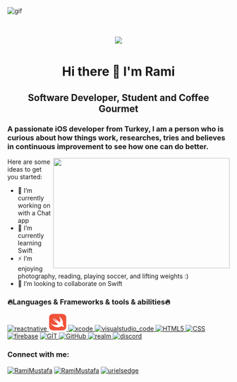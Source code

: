 ![gif](https://media.giphy.com/media/13HgwGsXF0aiGY/giphy.gif) 
<h1 align="center">
  <a href="https://git.io/typing-svg">
    <img src="https://readme-typing-svg.herokuapp.com/?lines=Welcome+to+my+rubber+duck+debugging+page!&center=true&size=17](https://readme-typing-svg.demolab.com/?font=Fira+Code&pause=1000&width=435&lines=welcome+to+my+page">
  </a> 
</h1>
<h1 align="center">Hi there 👋 I'm Rami  </h1>
<h2 align="center">Software Developer, Student and Coffee Gourmet</h2>
<h3>A passionate iOS developer from Turkey, I am a person who is curious about how things work, researches, tries and believes in continuous improvement to see how one can do better.</h3>

 <img src="https://media.giphy.com/media/26tn33aiTi1jkl6H6/giphy.gif" align="right" width="400" height="250">
Here are some ideas to get you started:

- 🔭 I’m currently working on with a Chat app 
- 🌱 I’m currently learning Swift
- ⚡ I’m enjoying photography, reading, playing soccer, and lifting weights :)
- 👯 I’m looking to collaborate on Swift
 
<h3 align="left">🔥Languages & Frameworks & tools & abilities🔥</h3>
<p align="left"> 

 <a href="https://reactnative.dev/" target="_blank" rel="noreferrer"> <img src="https://reactnative.dev/img/header_logo.svg" alt="reactnative" width="40" height="40"/> </a>
  <a href="https://developer.apple.com/swift/" target="_blank" rel="noreferrer"> <img src="https://raw.githubusercontent.com/devicons/devicon/master/icons/swift/swift-original.svg" alt="swift" width="40" height="40"/> </a>
  <a href="https://developer.apple.com/xcode/" target="_blank" rel="noreferrer"> <img src="https://www.vectorlogo.zone/logos/apple_xcode/apple_xcode-icon.svg" alt="xcode" width="40" height="40"/> </a>
  <a href="https://code.visualstudio.com/" target="_blank" rel="noreferrer"> <img src="https://www.vectorlogo.zone/logos/visualstudio_code/visualstudio_code-icon.svg" alt="visualstudio_code" width="40" height="40"/> </a>
  <a href="https://tr.wikipedia.org/wiki/HTML5" target="_blank" rel="noreferrer"> <img src="https://www.vectorlogo.zone/logos/w3_html5/w3_html5-icon.svg" alt="HTML5" width="40" height="40"/> </a>
  <a href="https://www.w3schools.com/css/" target="_blank" rel="noreferrer"> <img src="https://www.vectorlogo.zone/logos/w3_css/w3_css-official.svg" alt="CSS" width="40" height="40"/> </a>
  <a href="https://firebase.google.com/" target="_blank" rel="noreferrer"> <img src="https://www.vectorlogo.zone/logos/firebase/firebase-icon.svg" alt="firebase" width="40" height="40"/></a> 
  <a href="https://git-scm.com/" target="_blank" rel="noreferrer"> <img src="https://www.vectorlogo.zone/logos/git-scm/git-scm-icon.svg" alt="GİT" width="40" height="40"/> </a>
  <a href="https://github.com/" target="_blank" rel="noreferrer"> <img src="https://www.vectorlogo.zone/logos/github/github-icon.svg" alt="GitHub" width="40" height="40"/> </a>
   <a href="https://realm.io/" target="_blank" rel="noreferrer"> <img src="https://raw.githubusercontent.com/bestofjs/bestofjs-webui/8665e8c267a0215f3159df28b33c365198101df5/public/logos/realm.svg" alt="realm" width="40" height="40"/> </a>
  <a href=" https://discord.com/" target="_blank" rel="noreferrer"> <img src="https://www.vectorlogo.zone/logos/discordapp/discordapp-icon.svg" alt="discord" width="40" height="40"/> </a>
 </p>
 
 <h3 align="left">Connect with me:</h3>
<p align="left">
<a href="https://twitter.com/ramiRam71" target="blank"><img align="center" src="https://raw.githubusercontent.com/rahuldkjain/github-profile-readme-generator/master/src/images/icons/Social/twitter.svg" alt="RamiMustafa" height="30" width="40" /></a>
<a href="https://www.linkedin.com/in/rami-mustafa-9a5077168/" target="blank"><img align="center" src="https://raw.githubusercontent.com/rahuldkjain/github-profile-readme-generator/master/src/images/icons/Social/linked-in-alt.svg" alt="RamiMustafa" height="30" width="40" /></a>
  <a href="https://www.instagram.com/ramiturkmen_/" target="blank"><img align="center" src="https://raw.githubusercontent.com/rahuldkjain/github-profile-readme-generator/master/src/images/icons/Social/instagram.svg" alt="urielsedge" height="30" width="40" /></a>
 </p>


<!--
**rami-mustafa/rami-mustafa** is a ✨ _special_ ✨ repository because its `README.md` (this file) appears on your GitHub profile.

 
 
![snake svg](https://github.com/cihatsolak/cihatsolak/blob/output/github-contribution-grid-snake.svg)

-->
